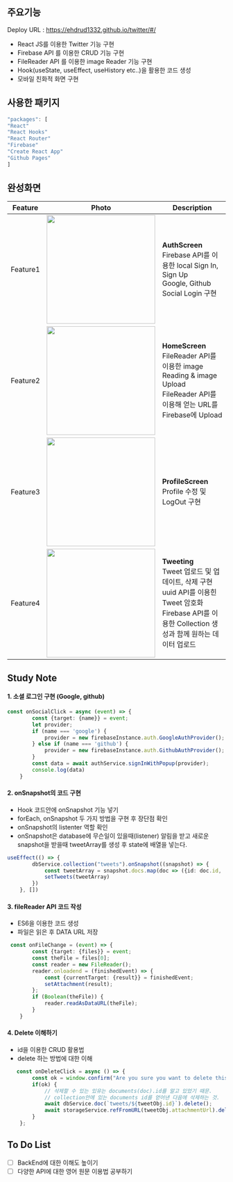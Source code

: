 ## 주요기능

Deploy URL : https://ehdrud1332.github.io/twitter/#/

* React JS를 이용한 Twitter 기능 구현
* Firebase API 를 이용한 CRUD 기능 구현
* FileReader API 를 이용한 image Reader 기능 구현
* Hook(useState, useEffect, useHistory etc..)을 활용한 코드 생성
* 모바일 친화적 화면 구현

## 사용한 패키지
~~~ts
"packages": [
"React"
"React Hooks"
"React Router"
"Firebase"
"Create React App"
"Github Pages"
]
~~~

## 완성화면

|Feature|Photo|Description|
|--|--|--|
|Feature1|<img src="https://user-images.githubusercontent.com/60862525/110229167-e28b0080-7f4a-11eb-8794-786a966ba6f5.png" width=250 />|**AuthScreen**</br>Firebase API를 이용한 local Sign In, Sign Up </br> Google, Github Social Login 구현|
|Feature2|<img src="https://user-images.githubusercontent.com/60862525/110229419-9b9e0a80-7f4c-11eb-97f5-41466c8370e6.png" width=250 />|**HomeScreen**</br>FileReader API를 이용한 image Reading & image Upload</br> FileReader API를 이용해 얻는 URL를 Firebase에 Upload|
|Feature3|<img src="https://user-images.githubusercontent.com/60862525/110229524-71008180-7f4d-11eb-9a84-18222e21d96e.png" width=250 />|**ProfileScreen**</br>Profile 수정 및 LogOut 구현 </br>|
|Feature4|<img src="https://user-images.githubusercontent.com/60862525/110229618-321efb80-7f4e-11eb-8192-55ca94d3997d.gif" width=250 />|**Tweeting**</br> Tweet 업로드 및 업데이트, 삭제 구현 </br> uuid API를 이용힌 Tweet 암호화 </br>Firebase API를 이용한 Collection 생성과 함께 원하는 데이터 업로드|

## Study Note

#### 1. 소셜 로그인 구현 (Google, github)
~~~ts
const onSocialClick = async (event) => {
        const {target: {name}} = event;
        let provider;
        if (name === 'google') {
            provider = new firebaseInstance.auth.GoogleAuthProvider();
        } else if (name === 'github') {
            provider = new firebaseInstance.auth.GithubAuthProvider();
        }
        const data = await authService.signInWithPopup(provider);
        console.log(data)
    }
~~~

#### 2. onSnapshot의 코드 구현
* Hook 코드안에 onSnapshot 기능 넣기
* forEach, onSnapshot 두 가지 방법을 구현 후 장단점 확인
* onSnapshot의 listenter 역할 확인
* onSnapshot은 database에 무슨일이 있을때(listener) 알림을 받고 새로운 snapshot을 받을때 tweetArray를 생성 후 state에 배열을 넣는다.
~~~ts
useEffect(() => {
        dbService.collection("tweets").onSnapshot((snapshot) => {
            const tweetArray = snapshot.docs.map(doc => ({id: doc.id, ...doc.data(),}))
            setTweets(tweetArray)
        })
    }, [])
~~~

#### 3. fileReader API 코드 작성
* ES6을 이용한 코드 생성
* 파일은 읽은 후 DATA URL 저장
~~~ts
 const onFileChange = (event) => {
        const {target: {files}} = event;
        const theFile = files[0];
        const reader = new FileReader();
        reader.onloadend = (finishedEvent) => {
            const {currentTarget: {result}} = finishedEvent;
            setAttachment(result);
        };
        if (Boolean(theFile)) {
            reader.readAsDataURL(theFile);
        }
    }
~~~

#### 4. Delete 이해하기
* id을 이용한 CRUD 활용법
* delete 하는 방법에 대한 이해
~~~ts
   const onDeleteClick = async () => {
        const ok = window.confirm("Are you sure you want to delete this tweet?")
        if(ok) {
            // 삭제할 수 있는 있유는 documents(doc).id를 알고 있었기 때문.
            // collection안에 있는 documents id를 얻어낸 다음에 삭제하는 것.
            await dbService.doc(`tweets/${tweetObj.id}`).delete();
            await storageService.refFromURL(tweetObj.attachmentUrl).delete();
        }
    };
~~~

## To Do List

- [ ] BackEnd에 대한 이해도 높이기
- [ ] 다양한 API에 대한 영어 원문 이용법 공부하기 

